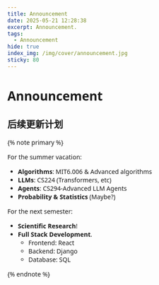 ```yaml
---
title: Announcement
date: 2025-05-21 12:28:38
excerpt: Announcement.
tags: 
  - Announcement
hide: true
index_img: /img/cover/announcement.jpg
sticky: 80
---
```


<style>
  html, body, .markdown-body {
    font-family: Georgia, sans, serif;
  }
</style>

# Announcement

## 后续更新计划

{% note primary %}

For the summer vacation:

- **Algorithms**: MIT6.006 & Advanced algorithms
- **LLMs**: CS224 (Transformers, etc)
- **Agents**: CS294-Advanced LLM Agents
- **Probability & Statistics** (Maybe?)

For the next semester:

- **Scientific Research**!
- **Full Stack Development**.
	- Frontend: React
	- Backend: Django
	- Database: SQL


{% endnote %}
